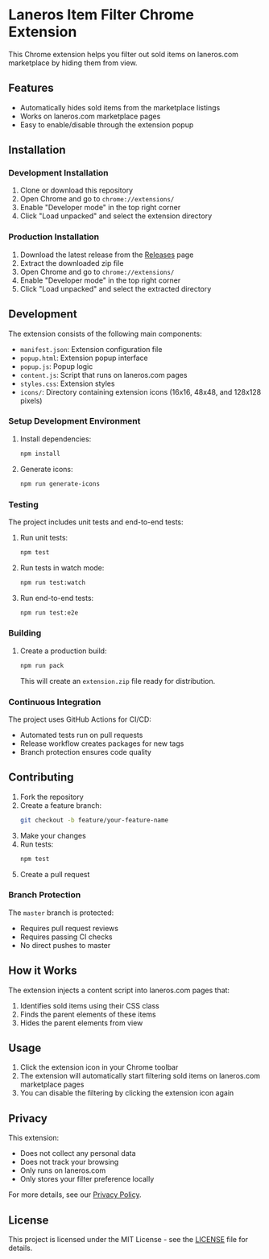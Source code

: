 # Laneros Item Filter Chrome Extension

This Chrome extension helps you filter out sold items on laneros.com marketplace by hiding them from view.

## Features

- Automatically hides sold items from the marketplace listings
- Works on laneros.com marketplace pages
- Easy to enable/disable through the extension popup

## Installation

### Development Installation

1. Clone or download this repository
2. Open Chrome and go to `chrome://extensions/`
3. Enable "Developer mode" in the top right corner
4. Click "Load unpacked" and select the extension directory

### Production Installation

1. Download the latest release from the [Releases](https://github.com/yourusername/laneros-item-filter/releases) page
2. Extract the downloaded zip file
3. Open Chrome and go to `chrome://extensions/`
4. Enable "Developer mode" in the top right corner
5. Click "Load unpacked" and select the extracted directory

## Development

The extension consists of the following main components:

- `manifest.json`: Extension configuration file
- `popup.html`: Extension popup interface
- `popup.js`: Popup logic
- `content.js`: Script that runs on laneros.com pages
- `styles.css`: Extension styles
- `icons/`: Directory containing extension icons (16x16, 48x48, and 128x128 pixels)

### Setup Development Environment

1. Install dependencies:
   ```bash
   npm install
   ```

2. Generate icons:
   ```bash
   npm run generate-icons
   ```

### Testing

The project includes unit tests and end-to-end tests:

1. Run unit tests:
   ```bash
   npm test
   ```

2. Run tests in watch mode:
   ```bash
   npm run test:watch
   ```

3. Run end-to-end tests:
   ```bash
   npm run test:e2e
   ```

### Building

1. Create a production build:
   ```bash
   npm run pack
   ```
   This will create an `extension.zip` file ready for distribution.

### Continuous Integration

The project uses GitHub Actions for CI/CD:

- Automated tests run on pull requests
- Release workflow creates packages for new tags
- Branch protection ensures code quality

## Contributing

1. Fork the repository
2. Create a feature branch:
   ```bash
   git checkout -b feature/your-feature-name
   ```
3. Make your changes
4. Run tests:
   ```bash
   npm test
   ```
5. Create a pull request

### Branch Protection

The `master` branch is protected:
- Requires pull request reviews
- Requires passing CI checks
- No direct pushes to master

## How it Works

The extension injects a content script into laneros.com pages that:

1. Identifies sold items using their CSS class
2. Finds the parent elements of these items
3. Hides the parent elements from view

## Usage

1. Click the extension icon in your Chrome toolbar
2. The extension will automatically start filtering sold items on laneros.com marketplace pages
3. You can disable the filtering by clicking the extension icon again

## Privacy

This extension:
- Does not collect any personal data
- Does not track your browsing
- Only runs on laneros.com
- Only stores your filter preference locally

For more details, see our [Privacy Policy](PRIVACY.md).

## License

This project is licensed under the MIT License - see the [LICENSE](LICENSE) file for details. 
